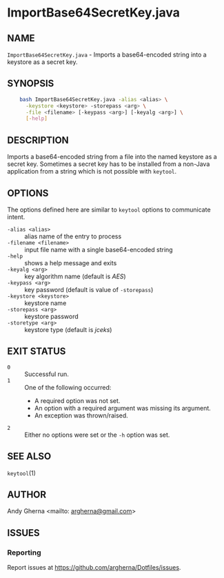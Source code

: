 # ImportBase64SecretKey.java

## NAME

`ImportBase64SecretKey.java` - Imports a base64-encoded string into a keystore as a secret key.

## SYNOPSIS

```bash
    bash ImportBase64SecretKey.java -alias <alias> \
      -keystore <keystore> -storepass <arg> \
      -file <filename> [-keypass <arg>] [-keyalg <arg>] \
      [-help]
```

## DESCRIPTION

Imports a base64-encoded string from a file into the named keystore as a secret key. Sometimes a secret key has to be installed from a non-Java application from a string which is not possible with `keytool`.

## OPTIONS

The options defined here are similar to `keytool` options to communicate intent.

<dl>
  <dt><code>-alias &lt;alias&gt;</code>
  <dd>alias name of the entry to process
  <dt><code>-filename &lt;filename&gt;</code>
  <dd>input file name with a single base64-encoded string
  <dt><code>-help</code>
  <dd>shows a help message and exits
  <dt><code>-keyalg &lt;arg&gt;</code>
  <dd>key algorithm name (default is <em>AES</em>)
  <dt><code>-keypass &lt;arg&gt;</code>
  <dd>key password (default is value of <code>-storepass</code>)
  <dt><code>-keystore &lt;keystore&gt;</code>
  <dd>keystore name
  <dt><code>-storepass &lt;arg&gt;</code>
  <dd>keystore password
  <dt><code>-storetype &lt;arg&gt;</code>
  <dd>keystore type (default is <em>jceks</em>)
</dl>

## EXIT STATUS

<dl>
  <dt><code>0</code>
  <dd>Successful run.
  <dt><code>1</code>
  <dd>One of the following occurred:
    <ul>
      <li>A required option was not set.
      <li>An option with a required argument was missing its argument.
      <li>An exception was thrown/raised.
    </ul>
  <dt><code>2</code>
  <dd>Either no options were set or the <code>-h</code> option was set. 
</dl>

## SEE ALSO

`keytool`(1)

## AUTHOR

Andy Gherna <mailto: argherna@gmail.com>

## ISSUES

### Reporting

Report issues at https://github.com/argherna/Dotfiles/issues.
